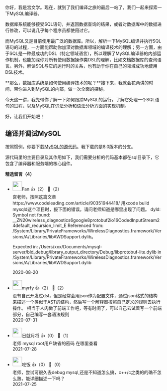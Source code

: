 你好，我是宫文学。现在，就到了我们编译之旅的最后一站了，我们一起来探索一下MySQL编译器。

数据库系统能够接受SQL语句，并返回数据查询的结果，或者对数据库中的数据进行修改，可以说几乎每个程序员都使用过它。

而MySQL又是目前使用最广泛的数据库。所以，解析一下MySQL编译并执行SQL语句的过程，一方面能帮助你加深对数据库领域的编译技术的理解；另一方面，由于SQL是一种最成功的DSL（特定领域语言），所以理解了MySQL编译器的内部运作机制，也能加深你对所有使用数据操作类DSL的理解，比如文档数据库的查询语言。另外，解读SQL与它的运行时的关系，也有助于你在自己的领域成功地使用DSL技术。

**那么，数据库系统是如何使用编译技术的呢？**接下来，我就会花两讲的时间，带你进入到MySQL的内部，做一次全面的探秘。

今天这一讲，我先带你了解一下如何跟踪MySQL的运行，了解它处理一个SQL语句的过程，以及MySQL在词法分析和语法分析方面的实现机制。

好，让我们开始吧！

## 编译并调试MySQL

按照惯例，你要下载[MySQL的源代码](https://github.com/mysql/mysql-server)。我下载的是8.0版本的分支。

源代码里的主要目录及其作用如下，我们需要分析的代码基本都在sql目录下，它包含了编译器和服务端的核心组件。
<div><strong>精选留言（4）</strong></div><ul>
<li><img src="https://static001.geekbang.org/account/avatar/00/11/04/60/64d166b6.jpg" width="30px"><span>Fan</span> 👍（2） 💬（2）<div>宫老师，按照这篇文章https:&#47;&#47;www.codeleading.com&#47;article&#47;90351944418&#47; 用xcode build mysqld这个项目时，报下面的错误。请问老师知道是哪里出现了问题。
dyld: Symbol not found: __ZN20wireless_diagnostics6google8protobuf2io16CodedInputStream24default_recursion_limit_E
  Referenced from: &#47;System&#47;Library&#47;PrivateFrameworks&#47;WirelessDiagnostics.framework&#47;Versions&#47;A&#47;Libraries&#47;libAWDSupport.dylib。

  Expected in: &#47;Users&#47;xxx&#47;Documents&#47;mysql-server&#47;bld_debug&#47;library_output_directory&#47;Debug&#47;libprotobuf-lite.dylib
 in &#47;System&#47;Library&#47;PrivateFrameworks&#47;WirelessDiagnostics.framework&#47;Versions&#47;A&#47;Libraries&#47;libAWDSupport.dylib

</div>2020-08-20</li><br/><li><img src="" width="30px"><span>myrfy</span> 👍（2） 💬（2）<div>没有自己开发过dsl，但是经常会用json作为配置文件，通过json格式的结构来描述一个类似于AST的结构，然后写一个解释器按照自己定义的规则去执行操作。
相当于人肉做了前端工作吧，等有时间了，可以自己去试着写一个前端部分，自己编写一套语法规则</div>2020-07-31</li><br/><li><img src="https://thirdwx.qlogo.cn/mmopen/vi_32/cabLXAUXiavXnEckAgo971o4l1CxP4L9wOV2eUGTyKBUicTib6gJyKV9iatM4GG1scz5Ym17GOzXWQEGzhE31tXUtQ/132" width="30px"><span>日就月将</span> 👍（0） 💬（1）<div>老师 mysql root用户缺省的密码 在哪里查看</div>2021-07-28</li><br/><li><img src="https://static001.geekbang.org/account/avatar/00/19/d4/54/7263deb2.jpg" width="30px"><span>吃饭</span> 👍（0） 💬（0）<div>老师，尝试可很久去debug mysql,还是不知道怎么搞，c++&#47;c之类的的确不怎么熟，能详细描述一下吗？</div>2021-07-25</li><br/>
</ul>